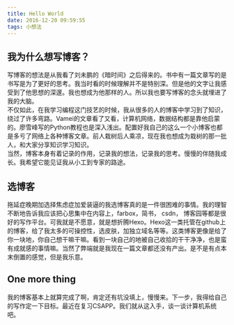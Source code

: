 ```yaml
---
title: Hello World
date: 2016-12-20 09:59:55
tags: 小想法
---
```

## 我为什么想写博客？
写博客的想法是从我看了刘未鹏的《暗时间》之后得来的。书中有一篇文章写的是书写是为了更好的思考。我当时看的时候理解并不是特别深。但是他的文字让我感受到了他思想的深邃。我也想成为他那样的人。所以我也要写博客的念头就埋进了我的大脑。  
不仅如此，在我学习编程这门技艺的时候，我从很多的人的博客中学习到了知识，绕过了许多弯路。Vamei的文章看了又看，计算机网络，数据结构都是靠他启蒙的。廖雪峰写的Python教程也是深入浅出。配置好我自己的这么一个小博客也都是多亏了网络上各种博客文章。前人栽树后人乘凉，现在我也想成为栽树的那一批人，和大家分享知识学习知识。  
当然，博客本身有着记录的作用，记录我的想法，记录我的思考。慢慢的伴随我成长。我希望它能见证我从小工到专家的路途。

<!-- more-->
## 选博客
拖延症晚期加选择焦虑症加爱装逼的我选博客真的是一件很困难的事情。我的理智不断地告诉我应该把心思集中在内容上，farbox，简书， csdn， 博客园等都是很好的写作平台。可我就是不愿意，就是想折腾Hexo。Hexo这一类托管在github上的博客，给了我太多的可操控性，选皮肤，加独立域名等等。这类博客更像是给了你一块地，你自己想干嘛干嘛。看到一块自己的地被自己收拾的干干净净，也是蛮有成就感的事情嘛。当然了弊端就是我现在一篇文章都还没有产出。是不是有点本末倒置的感觉，但是我乐意。

## One more thing
我的博客基本上就算完成了啊，肯定还有坑没填上，慢慢来。下一步，我得给自己的写作定一下目标。最近在复习CSAPP。我们就从这入手，谈一谈计算机系统吧。

